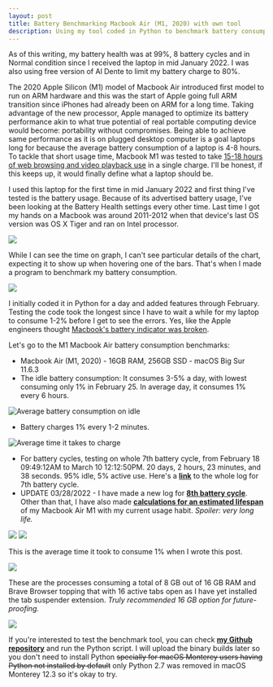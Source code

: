 ```yaml
---
layout: post
title: Battery Benchmarking Macbook Air (M1, 2020) with own tool
description: Using my tool coded in Python to benchmark battery consumption
---
```

As of this writing, my battery health was at 99%, 8 battery cycles and in Normal condition since I received the laptop in mid January 2022. I was also using free version of Al Dente to limit my battery charge to 80%.

The 2020 Apple Silicon (M1) model of Macbook Air introduced first model to run on ARM hardware and this was the start of Apple going full ARM transition since iPhones had already been on ARM for a long time. Taking advantage of the new processor, Apple managed to optimize its battery performance akin to what true potential of real portable computing device would become: portability without compromises. Being able to achieve same performance as it is on plugged desktop computer is a goal laptops long for because the average battery consumption of a laptop is 4-8 hours. To tackle that short usage time, Macbook M1 was tested to take [15-18 hours of web browsing and video playback use](https://support.apple.com/kb/SP825?locale=en_US) in a single charge. I'll be honest, if this keeps up, it would finally define what a laptop should be.

I used this laptop for the first time in mid January 2022 and first thing I've tested is the battery usage. Because of its advertised battery usage, I've been looking at the Battery Health settings every other time. Last time I got my hands on a Macbook was around 2011-2012 when that device's last OS version was OS X Tiger and ran on Intel processor.

![](https://i.imgur.com/JCHxm8P.png)

While I can see the time on graph, I can't see particular details of the chart, expecting it to show up when hovering one of the bars. That's when I made a program to benchmark my battery consumption.

![](https://i.imgur.com/vHd32be.png)

I initially coded it in Python for a day and added features through February. Testing the code took the longest since I have to wait a while for my laptop to consume 1-2% before I get to see the errors. Yes, like the Apple engineers thought [Macbook's battery indicator was broken](https://9to5mac.com/2021/07/09/m1-macbook-battery-life/).

Let's go to the M1 Macbook Air battery consumption benchmarks:

- Macbook Air (M1, 2020) - 16GB RAM, 256GB SSD - macOS Big Sur 11.6.3
- The idle battery consumption: It consumes 3-5% a day, with lowest consuming only 1% in February 25. In average day, it consumes 1% every 6 hours.

![Average battery consumption on idle](https://i.imgur.com/AscgnMx.png)

- Battery charges 1% every 1-2 minutes.

![Average time it takes to charge](https://i.imgur.com/SBK0RsT.png)

- For battery cycles, testing on whole 7th battery cycle, from February 18 09:49:12AM to March 10 12:12:50PM. 20 days, 2 hours, 23 minutes, and 38 seconds. 95% idle, 5% active use.
  Here's a **[link](https://gist.githubusercontent.com/frvfrvr/c498ab67af8233dbb021f0ce894ef4d5/raw/4b05df92d0dd2ca413e93aea5ea09326d6057cc4/gistfile1.txt)** to the whole log for 7th battery cycle.
- UPDATE 03/28/2022 - I have made a new log for [**8th battery cycle**](https://gist.githubusercontent.com/frvfrvr/59433758dea41c5a4e3ec9c2b4e42a4f/raw/150ca9df6990b8ae1608859af1aa5129baad8b42/gistfile1.txt). Other than that, I have also made [**calculations for an estimated lifespan**](https://gist.githubusercontent.com/frvfrvr/59433758dea41c5a4e3ec9c2b4e42a4f/raw/150ca9df6990b8ae1608859af1aa5129baad8b42/gistfile2.txt) of my Macbook Air M1 with my current usage habit. *Spoiler: very long life.*

![](https://i.imgur.com/75ZFPo1.png)
![](https://i.imgur.com/37vnYIP.png)

This is the average time it took to consume 1% when I wrote this post.

![](https://i.imgur.com/SSLJ8mZ.png)

These are the processes consuming a total of 8 GB out of 16 GB RAM and Brave Browser topping that with 16 active tabs open as I have yet installed the tab suspender extension. *Truly recommended 16 GB option for future-proofing.*

![](https://i.imgur.com/1W79TKh.png)

If you're interested to test the benchmark tool, you can check [**my Github repository**](https://github.com/frvfrvr/battery-consume-calc) and run the Python script. I will upload the binary builds later so you don't need to install Python ~~specially for macOS Monterey users having Python not installed by default~~ only Python 2.7 was removed in macOS Monterey 12.3 so it's okay to try.
